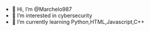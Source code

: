 - 👋 Hi, I’m @Marchelo987
- 👀 I’m interested in cybersecurity
- 🌱 I’m currently learning Python,HTML,Javascript,C++
